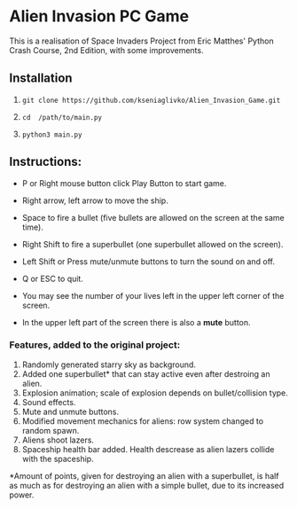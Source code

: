 # Alien Invasion PC Game

This is a realisation of Space Invaders Project from Eric Matthes' Python Crash Course, 2nd Edition, with some improvements.

## Installation

1. ```git clone https://github.com/kseniaglivko/Alien_Invasion_Game.git```

2. ```cd  /path/to/main.py```

3. ```python3 main.py```

## Instructions:

- P or Right mouse button click Play Button to start game.
- Right arrow, left arrow to move the ship.
- Space to fire a bullet (five bullets are allowed on the screen at the same time).
- Right Shift to fire a superbullet (one superbullet allowed on the screen).
- Left Shift or Press mute/unmute buttons to turn the sound on and off.
- Q or ESC to quit.

- You may see the number of your lives left in the upper left corner of the screen.
- In the upper left part of the screen there is also a **mute** button.

### Features, added to the original project:

1. Randomly generated starry sky as background.
2. Added one superbullet* that can stay active even after destroing an alien. 
3. Explosion animation; scale of explosion depends on bullet/collision type.
4. Sound effects.
5. Mute and unmute buttons.
6. Modified movement mechanics for aliens: row system changed to random spawn.
7. Aliens shoot lazers.
8. Spaceship health bar added. Health descrease as alien lazers collide with the spaceship.

*Amount of points, given for destroying an alien with a superbullet, is half as much as for destroying an alien with a simple bullet, due to its increased power.

